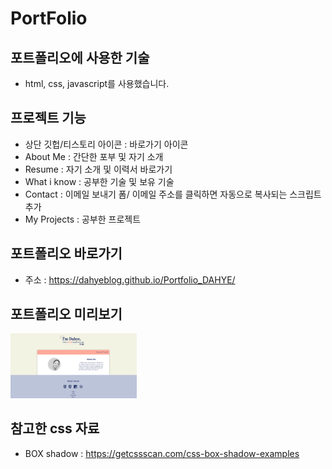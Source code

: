 # PortFolio 

## 포트폴리오에 사용한 기술
- html, css, javascript를 사용했습니다.

## 프로젝트 기능
- 상단 깃헙/티스토리 아이콘 : 바로가기 아이콘
- About Me : 간단한 포부 및 자기 소개
- Resume : 자기 소개 및 이력서 바로가기 
- What i know : 공부한 기술 및 보유 기술
- Contact : 이메일 보내기 폼/ 이메일 주소를 클릭하면 자동으로 복사되는 스크립트 추가
- My Projects : 공부한 프로젝트 


## 포트폴리오 바로가기
- 주소 : https://dahyeblog.github.io/Portfolio_DAHYE/

## 포트폴리오 미리보기

<img src="./images/portfolioImg.png" width="40%" height="30%" title="100px" alt="미리보기"></img>

## 참고한 css 자료
- BOX shadow : https://getcssscan.com/css-box-shadow-examples

